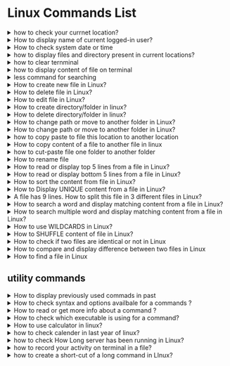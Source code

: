<!-- 
<details>
<summary></summary>
</details> -->

# Linux Commands List

<details>
<summary>
 how to check your currnet location?
</summary>
#pwd :- present working directory/ print working directory

```
pwd
```
</details>

<details>
<summary>
 How to display name of current logged-in user?
</summary>

```
whoami 
```

</details>

<details>
<summary>
 How to check system date or time
</summary>
#date : if you want new new format date +%D for only date for hourse +%H

```
date
```
</details>

<details>
<summary>
 how to display files and directory present in current locations?
</summary>
#ls : how many file are there

```
ls
```

#ls -lt : in details info in files 

```
ls -lt
```

#ls -ltr : list file in reverse format

```
ls -ltr
```
#ls -lh : list file in human readiable format
```
ls -lh
```
</details>

<details>
<summary>
how to clear ternminal
</summary>
# also use clr+l
```
clear
```
</details>

<details>
<summary>
how to display content of file on terminal
</summary>

```
cat filename
```
</details>

<details>
<summary>
less command for searching
</summary>

```
less filename
```
take /key-name that whant you search go next world using N exp /hellow then press n
for forward order
for reverse order is use ?key-name

when you want to exit to editor press Q
</details>


<details>
<summary>
How to create new file in Linux?
</summary>

```
touch filename
```
</details>
<details>
<summary>
How to delete file in Linux?
</summary>

```
rm filename
```
</details>

<details>
<summary>
How to edit file in Linux?
</summary>

```
vi <file_name>
nano <file_name>
```

vi<file editor>
when we use vim editor "vi filename " to create new file or editiong exting files

start writing using press "i"
complet write all code press "ESC"
save and exit file using "shift+:"
then type "wq" 
</details>


<details>
<summary>
How to create directory/folder in linux?
</summary>

```
mkdir newFolder1
```
</details>
<details>
<summary>
How to delete directory/folder in linux?
</summary>

```
rmdir <dir_name>

rm -rf <dir_name>
```
</details>


<details>
<summary>
How to change path or move to another folder in Linux?
</summary>

```
rmdir <dir_name>

rm -rf <dir_name>
```
</details>

<details>
<summary>
How to change path or move to another folder in Linux?
</summary>

```
cd /path/folder
cd.. # one folder pise
cd../.. # two folder pise
```
cd / : this is root directory "/" of linux : jo sabase top pe hai aur jisake andhar sub folder or file hai ov root directory hai  


absoulte path: ekadam starting se path dena isako absolute path kahate hai
"exact paths"

relative path: hum jis location pe hai usake ralation me ya phir usake relative me jo path diya use relative path kahate hai
exp: me agar Desktop folder me hu Desktop  se cd/anand/Devops/"linux full course" jana ya hai relative path agar muje absoulte path dena hota to me 
cd /home/Desktop/anand/DevOps/"linux full course" karana padata for abosuole path
</details>


<details>
<summary>
how to copy paste to file this location to another location
</summary>

```
cp <file> /dest/path

cp ../<file> . : ek folder pise jake file name type karake space deke "." type kiya to oh file curent folder me copy ho gati hai 
cp ../<filename> . : "." current folder ko present karata hai 
```
</details>

<details>
<summary>How to copy content of a file to another file in linux</summary>

```
cp fileA file B
```
</details> 

<details>
<summary>how to cut-paste file one folder to another folder</summary>

```
mv <file> /dest/path/
```
</details> 


<details>
<summary>How to rename file</summary>

```
mv <filename> <newfilename>
```
</details> 

<details>
<summary>How to read or display top 5 lines from a file in Linux?</summary>

```
 head -5 file
 ```
</details>

<details>
<summary>How to read or display bottom 5 lines from a file in Linux?</summary>

```
 tail -5 file
 ```
</details>

<details>
<summary>How to sort the content from file in Linux?</summary>

```
sort file
sort -r file # for reverse
 ```
</details>

<details>
<summary>How to Display UNIQUE content from a file in Linux?</summary>

```
sort file | uniq
 ```
 "|" - pipe sign use first command execute first and out of fist command we perform next operation on this output use | pipe command lick binding 
</details>

<details>
<summary>A file has 9 lines. How to split this file in 3 different files in Linux?</summary>

```
split -l 3 file  # split -l : line of code 4 line filename
 ```
</details>

<details>
<summary>How to search a word and display matching content from a file in Linux?</summary>

```
#grep "word" file
 ```
</details>

<details>
<summary>How to search multiple word and display matching content from a file in Linux?</summary>

```
#egrep "word1|word2" file
 ```
</details>

<details>
<summary>How to use WILDCARDS  in Linux?</summary>
* [] {}

```
<file starting name>*:- file starting name particular name and end with anythings

*.<file extention>:- searching file using file extention

#when you want create new file in range use

touch file{1..10} # this command create 10 file in one command

 ```
</details>

<details>
<summary>How to  SHUFFLE  content of file in Linux?</summary>

```
shuf <filename>

```
</details>

<details>
<summary>How to  check if two files are identical or not in Linux</summary>

```
cmp <file1><file2>

```
return fileA fileB differ: byte 15, line 2

</details>

<details>
<summary>How to compare and display difference between two files in Linux</summary>

```
diff -u fileA fileB

```
return fileA fileB differ: byte 15, line 2

</details>

<details>
<summary>How to find a file in Linux</summary>

```
#find
find /path/-name <file>
# find command me find folder ke andhar andhar jake file search karata hai 

#updatedb
#locate <file>

#locate command me usaka apan ek database hai ho usame check karata hai bus apako updatedb command chalani padati hai locate comand use karane se pahale

```
</details>

## utility commands

<details>
<summary>How to display previously used commads in past </summary>

```
history
history | grep  <relative command>
```

</details>
<details>
<summary> How to check syntax and options availbale for a commands ?</summary>

```
<command> --help
<command> --help more #for line bye line read
```

</details>

<details>
<summary> How to read or get more info about a command ?</summary>

``` 
man <command>

```

</details>

<details>
<summary> How to check which executable is using for a command?</summary>

``` 
which <command>

```

</details>

<details>
<summary> How to use calculator in linux?</summary>

``` 
bc

```

</details>
<details>
<summary> how to check calender in last year of linux?</summary>

``` 
cal # display present month 
cal <year> display accourding give year

```

</details>


<details>
<summary> how to check How Long server has been running in Linux?</summary>

``` 

uptime
```

</details>

<details>
<summary> how to record your activity on terminal in a file?</summary>

``` 
script # starting recording command when it done press "cltr+d" it command create file that name typescript when you can type "cat typescript" run all command you recorded 
```

</details>


<details>
<summary> how to create a short-cut of a long command in LInux?</summary>

``` 
script # starting recording command when it done press "cltr+d" it command create file that name typescript when you can type "cat typescript" run all command you recorded 
```

</details>